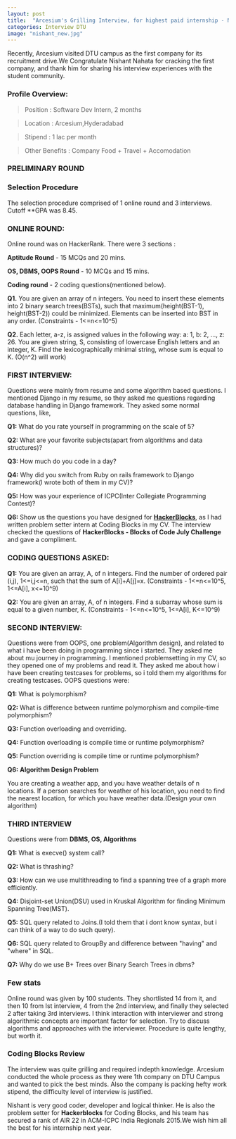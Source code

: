 ```yaml
---
layout: post
title:  "Arcesium's Grilling Interview, for highest paid internship - Nishant Nahata's Experience"
categories: Interview DTU
image: "nishant_new.jpg"
---
```


Recently, Arcesium visited DTU campus as the first company for its recruitment drive.We  Congratulate Nishant Nahata for cracking the first company, and thank him for sharing his interview experiences  with the student community. 


###  **Profile Overview**:

> Position :  Software Dev Intern, 2 months

> Location : Arcesium,Hyderadabad

> Stipend : 1 lac per month 

> Other Benefits : Company Food + Travel + Accomodation

### **PRELIMINARY ROUND**

### Selection Procedure
The selection procedure comprised of 1 online round and 3 interviews. Cutoff **GPA was 8.45.

### **ONLINE ROUND:**
Online round was on HackerRank. There were 3 sections :

  **Aptitude Round** - 15 MCQs and 20 mins.
    
  **OS, DBMS, OOPS Round** - 10 MCQs and 15 mins.
	
  **Coding round** - 2 coding questions(mentioned below).


**Q1.** You are given an array of n integers. You need to insert these elements into 2 binary search trees(BSTs), such that maximum(height(BST-1), height(BST-2)) could be minimized. Elements can be inserted into BST in any order.
(Constraints - 1<=n<=10^5)



**Q2.** Each letter, a-z, is assigned values in the following way: 
	a: 1, b: 2, ..., z: 26.
You are given string, S, consisting of lowercase English letters and an integer, K. Find the lexicographically minimal string, whose sum is equal to K.
(O(n^2) will work)

### **FIRST INTERVIEW:**
Questions were mainly from resume and some algorithm based questions. I mentioned Django in my resume, so they asked me questions regarding database handling in Django framework. They asked some normal questions, like, 

**Q1:** What do you rate yourself in programming on the scale of 5? 


**Q2:** What are your favorite subjects(apart from algorithms and data structures)? 


**Q3:** How much do you code in a day? 


**Q4:**  Why did you switch from Ruby on rails framework to Django framework(I wrote both of them in my CV)? 


**Q5:**  How was your experience of ICPC(Inter Collegiate Programming Contest)?


**Q6:**  Show us the questions you have designed for **[HackerBlocks](www.hackerblocks.com)**, as I had written problem setter intern at Coding Blocks in my CV. The interview checked the questions of **HackerBlocks - Blocks of Code July Challenge**  and gave a compliment.



### **CODING QUESTIONS ASKED:**

**Q1:** You are given an array, A, of n integers. Find the number of ordered pair (i,j), 1<=i,j<=n, such that the sum of A[i]+A[j]=x.
(Constraints - 1<=n<=10^5, 1<=A[i], x<=10^9)

**Q2:** You are given an array, A, of n integers. Find a subarray whose sum is equal to a given number, K.
(Constraints - 1<=n<=10^5, 1<=A[i], K<=10^9)

### **SECOND INTERVIEW:**
Questions were from OOPS, one problem(Algorithm design), and related to what i have been doing in programming since i started. They asked me about mu journey in programming. I mentioned problemsetting in my CV, so they opened one of my problems and read it. They asked me about how i have been creating testcases for problems, so i told them my algorithms for creating testcases. OOPS questions were:

  **Q1:** What is polymorphism?

  **Q2:** What is difference between runtime polymorphism and compile-time polymorphism?

  **Q3:** Function overloading and overriding.

  **Q4:** Function overloading is compile time or runtime polymorphism?

  **Q5:** Function overriding is compile time or runtime polymorphism?


  **Q6:** **Algorithm Design Problem**

  You are creating a weather app, and you have weather details of n locations. If a person searches for weather of his location, you need to find the nearest location, for which you have weather data.(Design your own algorithm)

### **THIRD INTERVIEW**

Questions were from **DBMS, OS, Algorithms**

  **Q1:** What is execve() system call?


  **Q2:**  What is thrashing?


  **Q3:** How can we use multithreading to find a spanning tree of a graph more efficiently.

  **Q4:** Disjoint-set Union(DSU) used in Kruskal Algorithm for finding Minimum Spanning Tree(MST).

  **Q5:** SQL query related to Joins.(I told them that i dont know syntax, but i can think of a way to do such query).

  **Q6:** SQL query related to GroupBy and difference between "having" and "where" in SQL.

  **Q7:** Why do we use B+ Trees over Binary Search Trees in dbms?

### **Few stats**
Online round was given by 100 students. They shortlisted 14 from it, and then 10 from Ist interview, 4 from the 2nd interview, and finally they selected 2 after taking 3rd interviews. I think interaction with interviewer and strong algorithmic concepts are important factor for selection. Try to discuss algorithms and approaches with the interviewer. Procedure is quite lengthy, but worth it.

### **Coding Blocks Review**
The interview was quite grilling and required indepth knowledge. Arcesium conducted the whole process as they were 1th company on DTU Campus and wanted to pick the best minds. Also the company is packing hefty work stipend, the difficulty level of interview is justified. 

Nishant is very good coder, developer and logical thinker. He is also the problem setter for **Hackerblocks** for Coding Blocks, and his team has secured a rank of AIR 22 in ACM-ICPC India Regionals 2015.We wish him all the best for his internship next year. 
